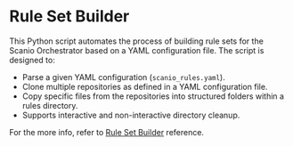 # Rule Set Builder

This Python script automates the process of building rule sets for the Scanio Orchestrator based on a YAML configuration file. The script is designed to:
- Parse a given YAML configuration (`scanio_rules.yaml`).
- Clone multiple repositories as defined in a YAML configuration file.
- Copy specific files from the repositories into structured folders within a rules directory.
- Supports interactive and non-interactive directory cleanup.

For the more info, refer to [Rule Set Builder](../../docs/reference/rules-set-builder.md) reference.

